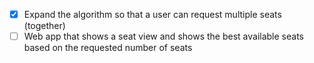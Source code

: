 - [x] Expand the algorithm so that a user can request multiple seats (together)
- [ ] Web app that shows a seat view and shows the best available seats based on the requested number of seats
